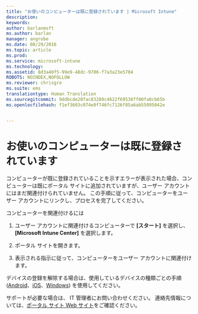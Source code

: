 ```yaml
---
title: "お使いのコンピューターは既に登録されています | Microsoft Intune"
description: 
keywords: 
author: barlanmsft
ms.author: barlan
manager: angrobe
ms.date: 08/29/2016
ms.topic: article
ms.prod: 
ms.service: microsoft-intune
ms.technology: 
ms.assetid: 8d3a40f5-99e9-48dc-9706-f7a3a23e5704
ROBOTS: NOINDEX,NOFOLLOW
ms.reviewer: chrisgre
ms.suite: ems
translationtype: Human Translation
ms.sourcegitcommit: 9ddbcde20fac83289c4622f69538ff00fa0cb65b
ms.openlocfilehash: f1ef3603c074e0f746fc7126f85a6ab55095042e


---
```



# <a name="your-computer-is-already-enrolled"></a>お使いのコンピューターは既に登録されています

コンピューターが既に登録されていることを示すエラーが表示された場合、コンピューターは既にポータル サイトに追加されていますが、ユーザー アカウントにはまだ関連付けられていません。 この手順に従って、コンピューターをユーザー アカウントにリンクし、プロセスを完了してください。  

コンピューターを関連付けるには

1.  ユーザー アカウントに関連付けるコンピューターで **[スタート]** を選択し、**[Microsoft Intune Center]** を選択します。

2.  ポータル サイトを開きます。

3.  表示される指示に従って、コンピューターをユーザー アカウントに関連付けます。

デバイスの登録を解除する場合は、使用しているデバイスの種類ごとの手順 ([Android](unenroll-your-device-from-intune-android.md)、[iOS](unenroll-your-device-from-intune-ios.md)、[Windows](unenroll-your-device-from-intune-windows.md)) を使用してください。

サポートが必要な場合は、 IT 管理者にお問い合わせください。 連絡先情報については、[ポータル サイト Web サイト](http://portal.manage.microsoft.com)をご確認ください。



<!--HONumber=Nov16_HO2-->


